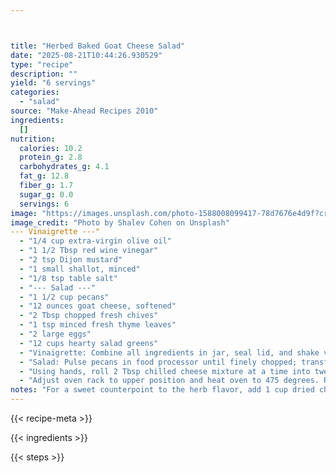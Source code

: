 ```yaml
---



title: "Herbed Baked Goat Cheese Salad"
date: "2025-08-21T10:44:26.930529"
type: "recipe"
description: ""
yield: "6 servings"
categories:
  - "salad"
source: "Make-Ahead Recipes 2010"
ingredients:
  []
nutrition:
  calories: 10.2
  protein_g: 2.8
  carbohydrates_g: 4.1
  fat_g: 12.8
  fiber_g: 1.7
  sugar_g: 0.0
  servings: 6
image: "https://images.unsplash.com/photo-1588008099417-78d7676e4d9f?crop=entropy&cs=tinysrgb&fit=max&fm=jpg&ixid=M3w3OTQ5MzV8MHwxfHNlYXJjaHwxfHxoZXJiZWQlMjBiYWtlZCUyMGdvYXQlMjBjaGVlc2UlMjBzYWxhZCUyMGZvb2QlMjBzYWxhZHxlbnwxfDB8fHwxNzU1Nzk1OTA1fDA&ixlib=rb-4.1.0&q=80&w=1080"
image_credit: "Photo by Shalev Cohen on Unsplash"
--- Vinaigrette ---"
  - "1/4 cup extra-virgin olive oil"
  - "1 1/2 Tbsp red wine vinegar"
  - "2 tsp Dijon mustard"
  - "1 small shallot, minced"
  - "1/8 tsp table salt"
  - "--- Salad ---"
  - "1 1/2 cup pecans"
  - "12 ounces goat cheese, softened"
  - "2 Tbsp chopped fresh chives"
  - "1 tsp minced fresh thyme leaves"
  - "2 large eggs"
  - "12 cups hearty salad greens"
  - "Vinaigrette: Combine all ingredients in jar, seal lid, and shake vigorously until emulsified; set aside."
  - "Salad: Pulse pecans in food processor until finely chopped; transfer to medium bowl. Add cheese, chives, and thyme to food processor and process until smooth. Refrigerate cheese mixture in covered bowl until firm, at least 1 hour or up to 2 days."
  - "Using hands, roll 2 Tbsp chilled cheese mixture at a time into twelve 11/2-inch balls. Beat eggs in medium bowl. One at a time, dip balls in egg, then roll in nuts, pressing gently to adhere. Place balls 2 inches apart on rimmed baking sheet. Press balls into 2-inch disks with greased measuring cup. Cover with plastic wrap and freeze until completely firm, at least 2 hours or up to 1 week."
  - "Adjust oven rack to upper position and heat oven to 475 degrees. Remove plastic and spray cheese lightly with nonstick cooking spray. Bake until nuts are golden brown and cheese is warmed through, 7 to 10 minutes. Let cook 3 minutes. Toss greens with vinaigrette. Serve warm cheese rounds over dressed greens."
notes: "For a sweet counterpoint to the herb flavor, add 1 cup dried cherries, golden raisins or dried cranberries to the salad just before tossing it."
---
```


{{< recipe-meta >}}

{{< ingredients >}}

{{< steps >}}
